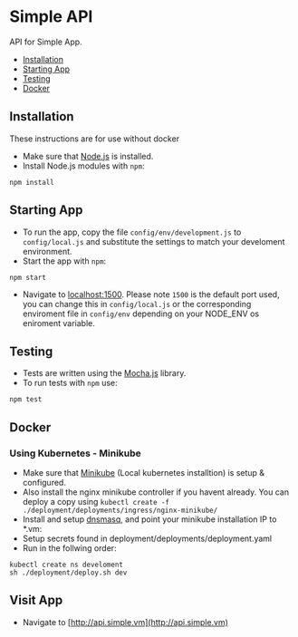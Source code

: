 # Simple API

API for Simple App.

* [Installation](#installation)
* [Starting App](#starting-app)
* [Testing](#testing)
* [Docker](#docker)

## Installation

These instructions are for use without docker

* Make sure that [Node.js](https://nodejs.org/) is installed.
* Install Node.js modules with `npm`:
```shell
npm install
```

## Starting App

* To run the app, copy the file `config/env/development.js` to `config/local.js` and substitute the settings to match your develoment environment.
* Start the app with `npm`:
```shell
npm start
```
* Navigate to [localhost:1500](http://localhost:1500). Please note `1500` is the default port used, you can change this in `config/local.js` or the corresponding enviroment file in `config/env` depending on your NODE_ENV os eniroment variable.

## Testing

* Tests are written using the [Mocha.js](https://mochajs.org/) library.
* To run tests with `npm` use:
```shell
npm test
```

## Docker 
### Using Kubernetes - Minikube

* Make sure that [Minikube](https://kubernetes.io/docs/getting-started-guides/minikube/) (Local kubernetes installtion) is setup & configured.
* Also install the nginx minikube controller if you havent already. You can deploy a copy using `kubectl create -f ./deployment/deployments/ingress/nginx-minikube/`
* Install and setup [dnsmasq](http://www.thekelleys.org.uk/dnsmasq/doc.html), and point your minikube installation IP to *.vm:
* Setup secrets found in deployment/deployments/deployment.yaml
* Run in the follwing order:
```shell
kubectl create ns develoment
sh ./deployment/deploy.sh dev
```

## Visit App

* Navigate to [http://api.simple.vm](http://api.simple.vm)
